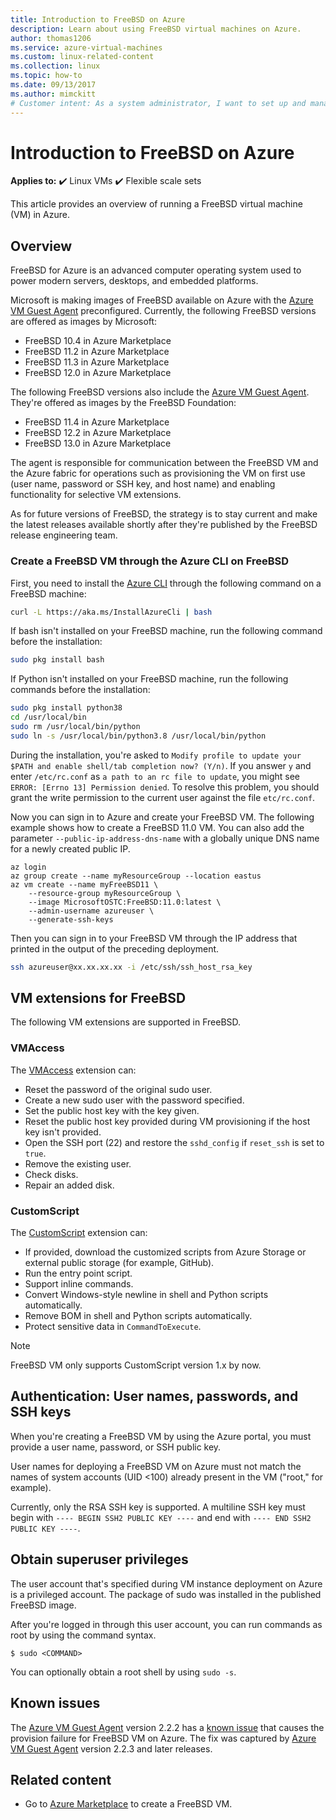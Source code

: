 ```yaml
---
title: Introduction to FreeBSD on Azure
description: Learn about using FreeBSD virtual machines on Azure.
author: thomas1206
ms.service: azure-virtual-machines
ms.custom: linux-related-content
ms.collection: linux
ms.topic: how-to
ms.date: 09/13/2017
ms.author: mimckitt
# Customer intent: As a system administrator, I want to set up and manage FreeBSD virtual machines on a cloud platform, so that I can leverage the specific features and capabilities of FreeBSD for my server and application needs.
---
```


# Introduction to FreeBSD on Azure

**Applies to:** :heavy_check_mark: Linux VMs :heavy_check_mark: Flexible scale sets

This article provides an overview of running a FreeBSD virtual machine (VM) in Azure.

## Overview

FreeBSD for Azure is an advanced computer operating system used to power modern servers, desktops, and embedded platforms.

Microsoft is making images of FreeBSD available on Azure with the [Azure VM Guest Agent](https://github.com/Azure/WALinuxAgent/) preconfigured. Currently, the following FreeBSD versions are offered as images by Microsoft:

- FreeBSD 10.4 in Azure Marketplace
- FreeBSD 11.2 in Azure Marketplace
- FreeBSD 11.3 in Azure Marketplace
- FreeBSD 12.0 in Azure Marketplace

The following FreeBSD versions also include the [Azure VM Guest Agent](https://github.com/Azure/WALinuxAgent/). They're offered as images by the FreeBSD Foundation:

- FreeBSD 11.4 in Azure Marketplace
- FreeBSD 12.2 in Azure Marketplace
- FreeBSD 13.0 in Azure Marketplace

The agent is responsible for communication between the FreeBSD VM and the Azure fabric for operations such as provisioning the VM on first use (user name, password or SSH key, and host name) and enabling functionality for selective VM extensions.

As for future versions of FreeBSD, the strategy is to stay current and make the latest releases available shortly after they're published by the FreeBSD release engineering team.

### Create a FreeBSD VM through the Azure CLI on FreeBSD

First, you need to install the [Azure CLI](/cli/azure/get-started-with-azure-cli) through the following command on a FreeBSD machine:

```bash 
curl -L https://aka.ms/InstallAzureCli | bash
```

If bash isn't installed on your FreeBSD machine, run the following command before the installation:

```bash
sudo pkg install bash
```

If Python isn't installed on your FreeBSD machine, run the following commands before the installation:

```bash
sudo pkg install python38
cd /usr/local/bin 
sudo rm /usr/local/bin/python 
sudo ln -s /usr/local/bin/python3.8 /usr/local/bin/python
```

During the installation, you're asked to `Modify profile to update your $PATH and enable shell/tab completion now? (Y/n)`. If you answer `y` and enter `/etc/rc.conf` as `a path to an rc file to update`, you might see `ERROR: [Errno 13] Permission denied`. To resolve this problem, you should grant the write permission to the current user against the file `etc/rc.conf`.

Now you can sign in to Azure and create your FreeBSD VM. The following example shows how to create a FreeBSD 11.0 VM. You can also add the parameter `--public-ip-address-dns-name` with a globally unique DNS name for a newly created public IP.

```azurecli
az login 
az group create --name myResourceGroup --location eastus
az vm create --name myFreeBSD11 \
    --resource-group myResourceGroup \
    --image MicrosoftOSTC:FreeBSD:11.0:latest \
    --admin-username azureuser \
    --generate-ssh-keys
```

Then you can sign in to your FreeBSD VM through the IP address that printed in the output of the preceding deployment.

```bash
ssh azureuser@xx.xx.xx.xx -i /etc/ssh/ssh_host_rsa_key
```   

## VM extensions for FreeBSD

The following VM extensions are supported in FreeBSD.

### VMAccess

The [VMAccess](https://github.com/Azure/azure-linux-extensions/tree/master/VMAccess) extension can:

* Reset the password of the original sudo user.
* Create a new sudo user with the password specified.
* Set the public host key with the key given.
* Reset the public host key provided during VM provisioning if the host key isn't provided.
* Open the SSH port (22) and restore the `sshd_config` if `reset_ssh` is set to `true`.
* Remove the existing user.
* Check disks.
* Repair an added disk.

### CustomScript

The [CustomScript](https://github.com/Azure/azure-linux-extensions/tree/master/CustomScript) extension can:

* If provided, download the customized scripts from Azure Storage or external public storage (for example, GitHub).
* Run the entry point script.
* Support inline commands.
* Convert Windows-style newline in shell and Python scripts automatically.
* Remove BOM in shell and Python scripts automatically.
* Protect sensitive data in `CommandToExecute`.

> [!NOTE]
> FreeBSD VM only supports CustomScript version 1.x by now.

## Authentication: User names, passwords, and SSH keys

When you're creating a FreeBSD VM by using the Azure portal, you must provide a user name, password, or SSH public key.

User names for deploying a FreeBSD VM on Azure must not match the names of system accounts (UID <100) already present in the VM ("root," for example).

Currently, only the RSA SSH key is supported. A multiline SSH key must begin with `---- BEGIN SSH2 PUBLIC KEY ----` and end with `---- END SSH2 PUBLIC KEY ----`.

## Obtain superuser privileges

The user account that's specified during VM instance deployment on Azure is a privileged account. The package of sudo was installed in the published FreeBSD image.

After you're logged in through this user account, you can run commands as root by using the command syntax.

```
$ sudo <COMMAND>
```

You can optionally obtain a root shell by using `sudo -s`.

## Known issues

The [Azure VM Guest Agent](https://github.com/Azure/WALinuxAgent/) version 2.2.2 has a [known issue](https://github.com/Azure/WALinuxAgent/pull/517) that causes the provision failure for FreeBSD VM on Azure. The fix was captured by [Azure VM Guest Agent](https://github.com/Azure/WALinuxAgent/) version 2.2.3 and later releases.

## Related content

* Go to [Azure Marketplace](https://azuremarketplace.microsoft.com/marketplace/apps/thefreebsdfoundation.freebsd-12_2?tab=Overview) to create a FreeBSD VM.
